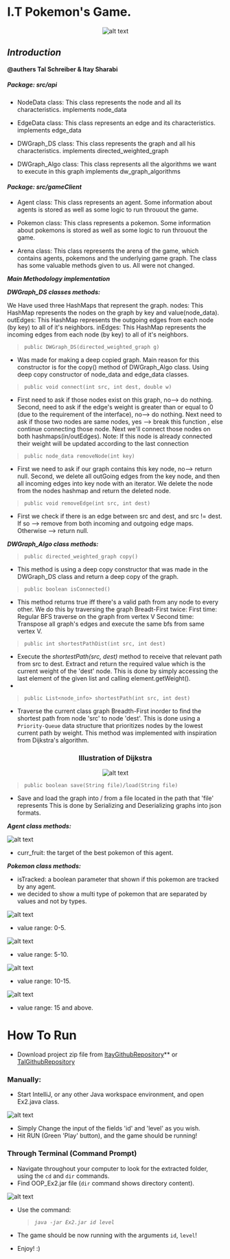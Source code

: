 # I.T Pokemon's Game.

<center>

![alt text](https://i.ibb.co/XyV51Jg/backgroundsecound.jpg)

</center>

## **********************************_Introduction_**********************************

**@authers Tal Schreiber & Itay Sharabi**

##### ***Package: src/api***
* NodeData class:
This class represents the node and all its characteristics.
implements node_data

* EdgeData class: 
This class represents an edge and its characteristics.
implements edge_data

* DWGraph_DS class:
This class represents the graph and all his characteristics.
implements directed_weighted_graph 

* DWGraph_Algo class:
This class represents all the algorithms we want to execute in this graph
implements dw_graph_algorithms

#### ***Package: src/gameClient***
* Agent class: 
This class represents an agent. 
Some information about agents is stored as well as some logic to run throuout the game.

* Pokemon class: 
This class represents a pokemon. 
Some information about pokemons is stored as well as some logic to run throuout the game.
* Arena class:
This class represents the arena of the game, which contains agents, pokemons 
and the underlying game graph.
The class has some valuable methods given to us. All were not changed.

*******************Main Methodology implementation*******************

*********_DWGraph_DS classes methods:_*********

We Have used three HashMaps that represent the graph.
nodes: This HashMap represents the nodes on the graph by key and value(node_data).
outEdges: This HashMap represents the outgoing edges from each node (by key) to all of it's neighbors.
inEdges: This HashMap represents the incoming edges from each node (by key) to all of it's neighbors. 

>`public DWGraph_DS(directed_weighted_graph g)`
* Was made for making a deep copied graph.
Main reason for this constructor is for the copy() method of DWGraph_Algo class.
Using deep copy constructor of node_data and edge_data classes.

>`public void connect(int src, int dest, double w)` 
* First need to ask if those nodes exist on this graph, no--> do nothing.
Second, need to ask if the edge's weight is greater than or equal to 0 (due to the requirement of the interface), no--> do nothing.
Next need to ask if those two nodes are same nodes, yes --> break this function , else continue connecting those node.
Next we'll connect those nodes on both hashmaps(in/outEdges).
Note: If this node is already connected their weight will be updated according to the last connection

>`public node_data removeNode(int key)`
* First we need to ask if our graph contains this key node, no--> return null.
Second, we delete all outGoing edges from the key node, and then all incoming edges into key node with an iterator.
We delete the node from the nodes hashmap and return the deleted node.

>`public void removeEdge(int src, int dest)`
* First we check if there is an edge between src and dest, and src != dest. 
If so --> remove from both incoming and outgoing edge maps.
Otherwise --> return null.

*********_DWGraph_Algo class methods:_*********

>`public directed_weighted_graph copy()` 
* This method is using a deep copy constructor that was made in the DWGraph_DS class and return a deep copy of the graph.

>`public boolean isConnected()`
* This method returns true iff there's a valid path from any node to every other.
We do this by traversing the graph Breadt-First twice: 
First time: Regular BFS traverse on the graph from vertex V
Second time: Transpose all graph's edges and execute the same bfs from same vertex V.

>`public int shortestPathDist(int src, int dest)` 
* Execute the *shortestPath(src, dest)* method to receive that relevant path from src to dest.
Extract and return the required value which is the current weight of the 'dest' node.
This is done by simply accessing the last element of the given list and calling element.getWeight().
* 
>`public List<node_info> shortestPath(int src, int dest)` 
* Traverse the current class graph Breadth-First inorder to find the shortest path from node 'src' to node 'dest'.
This is done using a `Priority-Queue` data structure that prioritizes nodes by the lowest current path by weight.
This method was implemented with inspiration from Dijkstra's algorithm.
<center> 
<h3> Illustration of Dijkstra </h3>

![alt text](https://upload.wikimedia.org/wikipedia/commons/5/57/Dijkstra_Animation.gif)

</center>

>`public boolean save(String file)/load(String file)`
* Save and load the graph into / from a file located in the path that 'file' represents
This is done by Serializing and Deserializing graphs into json formats.

*********_Agent class methods:_*********

![alt text](https://i.ibb.co/VQWPFBx/agent.jpg)

* curr_fruit: the target of the best pokemon of this agent.

*********_Pokemon class methods:_*********
* isTracked: a boolean parameter that shown if this pokemon are tracked by any agent.
* we decided to show a multi type of pokemon that are separated by values and 
not by types.  

![alt text](https://i.ibb.co/fxXCcbQ/lowValue.jpg)
* value range: 0-5.

![alt text](https://i.ibb.co/McYBzxw/medium-Value.jpg)
* value range: 5-10.

![alt text](https://i.ibb.co/N292DD6/picatchu.jpg)
* value range: 10-15.

![alt text](https://i.ibb.co/9c6D7Lb/highvalue.jpg)
* value range: 15 and above.

# How To Run
* Download project zip file from [ItayGithubRepository](https://github.com/ItaySharabi/OOP_Ex2.git)** or [TalGithubRepository](https://github.com/TalSchreiber95/OOP_Ex2.git)

### Manually:

* Start IntelliJ, or any other Java workspace environment, and open Ex2.java class.

![alt text](https://i.ibb.co/PzVG7S5/Manual-Run.png)

* Simply Change the input of the fields 'id' and 'level' as you wish.
* Hit RUN (Green 'Play' button), and the game should be running! 

### Through Terminal (Command Prompt)

* Navigate throughout your computer to look for the extracted folder, using the `cd` and `dir` commands.
* Find OOP_Ex2.jar file (`dir` command shows directory content).

![alt text](https://i.ibb.co/KjRkST1/run.png)

* Use the command:
    >*`java -jar Ex2.jar id level`*

* The game should be now running with the arguments `id`, `level`!
* Enjoy! :)


